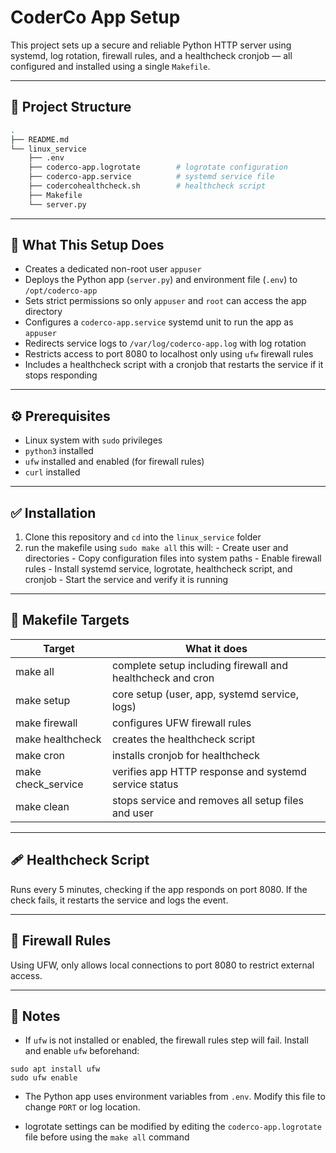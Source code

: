 # CoderCo App Setup

This project sets up a secure and reliable Python HTTP server using systemd, log rotation, firewall rules, and a healthcheck cronjob — all configured and installed using a single `Makefile`.

---

## 📁 Project Structure

```bash
.
├── README.md
└── linux_service
    ├── .env
    ├── coderco-app.logrotate        # logrotate configuration
    ├── coderco-app.service          # systemd service file
    ├── codercohealthcheck.sh        # healthcheck script
    ├── Makefile
    └── server.py 

```

---

## 🚀 What This Setup Does

- Creates a dedicated non-root user `appuser`
- Deploys the Python app (`server.py`) and environment file (`.env`) to `/opt/coderco-app`
- Sets strict permissions so only `appuser` and `root` can access the app directory
- Configures a `coderco-app.service` systemd unit to run the app as `appuser`
- Redirects service logs to `/var/log/coderco-app.log` with log rotation
- Restricts access to port 8080 to localhost only using `ufw` firewall rules
- Includes a healthcheck script with a cronjob that restarts the service if it stops responding

---

## ⚙️ Prerequisites

- Linux system with `sudo` privileges
- `python3` installed
- `ufw` installed and enabled (for firewall rules)
- `curl` installed

---

## ✅ Installation

1.  Clone this repository and `cd` into the `linux_service` folder
2.  run the makefile using `sudo make all` this will:
        - Create user and directories
        - Copy configuration files into system paths
        - Enable firewall rules
        - Install systemd service, logrotate, healthcheck script, and cronjob
        - Start the service and verify it is running

---

## 🎯 Makefile Targets

| Target             | What it does                                                   |
| ------------------ | -------------------------------------------------------------- |
| make all           | complete setup including firewall and healthcheck and cron     |
| make setup         | core setup (user, app, systemd service, logs)                  |
| make firewall      | configures UFW firewall rules                                  |
| make healthcheck   | creates the healthcheck script                                 |
| make cron          | installs cronjob for healthcheck                               |
| make check_service | verifies app HTTP response and systemd service status          |
| make clean         | stops service and removes all setup files and user             |

---

## 🩹 Healthcheck Script

Runs every 5 minutes, checking if the app responds on port 8080. If the check fails, it restarts the service and logs the event.

---

## 🧱 Firewall Rules

Using UFW, only allows local connections to port 8080 to restrict external access.

---

## 📝 Notes

- If `ufw` is not installed or enabled, the firewall rules step will fail. Install and enable `ufw` beforehand:
```
sudo apt install ufw
sudo ufw enable
```

- The Python app uses environment variables from `.env`. Modify this file to change `PORT` or log location.

- logrotate settings can be modified by editing the `coderco-app.logrotate` file before using the `make all` command

